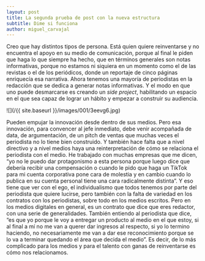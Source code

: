 ```yaml
---
layout: post
title: La segunda prueba de post con la nueva estructura
subtitle: Dime si funciona
author: miguel_carvajal
---
```

Creo que hay distintos tipos de persona. Está quien quiere reinventarse y no encuentra el apoyo en su medio de comunicación, porque al final le piden que haga lo que siempre ha hecho, que en términos generales son notas informativas, porque no estamos ni siquiera en un momento como el de las revistas o el de los periódicos, donde un reportaje de cinco páginas enriquecía esa narrativa. Ahora tenemos una mayoría de periodistas en la redacción que se dedica a generar notas informativas. Y el modo en que uno puede desmarcarse es creando un *side project*, habilitando un espacio en el que sea capaz de lograr un hábito y empezar a construir su audiencia.

![](/{{ site.baseurl }}/images/001/3eevg6.jpg)

Pueden empujar la innovación desde dentro de sus medios. Pero esa innovación, para convencer al jefe inmediato, debe venir acompañada de data, de argumentación, de un pitch de ventas que muchas veces el periodista no lo tiene bien construido. Y también hace falta que a nivel directivo y a nivel medios haya una reinterpretación de cómo se relaciona el periodista con el medio. He trabajado con muchas empresas que me dicen, “yo no le puedo dar protagonismo a esta persona porque luego dice que debería recibir una compensación o cuando le pido que haga un TikTok para mi cuenta corporativa pone cara de molestia y en cambio cuando lo publica en su cuenta personal tiene una cara radicalmente distinta”. Y eso tiene que ver con el ego, el individualismo que todos tenemos por parte del periodista que quiere lucirse, pero también con la falta de variedad en los contratos con los periodistas, sobre todo en los medios escritos. Pero en los medios digitales en general, es un contrato que dice que eres redactor, con una serie de generalidades. También entiendo al periodista que dice, “es que yo porque le voy a entregar un producto al medio en el que estoy, si al final a mí no me van a querer dar ingresos al respecto, si yo lo termino haciendo, no necesariamente me van a dar ese reconocimiento porque se lo va a terminar quedando el área que decida el medio”. Es decir, de lo más complicado para los medios y para el talento con ganas de reinventarse es cómo nos relacionamos.